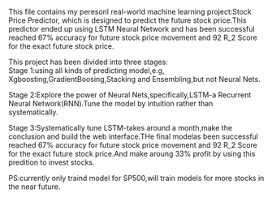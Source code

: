 This file contains my peresonl real-world machine learning project:Stock Price Predictor, which is designed to predict the future stock price.This predictor ended up using LSTM Neural Network and has been successful reached 67% accuracy for future stock price movement and 92 R_2 Score for the exact future stock price.  

This project has been divided into three stages:  
Stage 1:using all kinds of predicting model,e.g, Xgboosting,GradientBoosing,Stacking and Ensembling,but not Neural Nets.

Stage 2:Explore the power of Neural Nets,specifically,LSTM-a Recurrent Neural Network(RNN).Tune the model by intuition rather than systematically.  

Stage 3:Systematically tune LSTM-takes around a month,make the conclusion and build the web interface.THe final modelas been successful reached 67% accuracy for future stock price movement and 92 R_2 Score for the exact future stock price.And make aroung 33% profit by using this predition to invest stocks.

PS:currently only traind model for SP500,will train models for more stocks in the near future.
